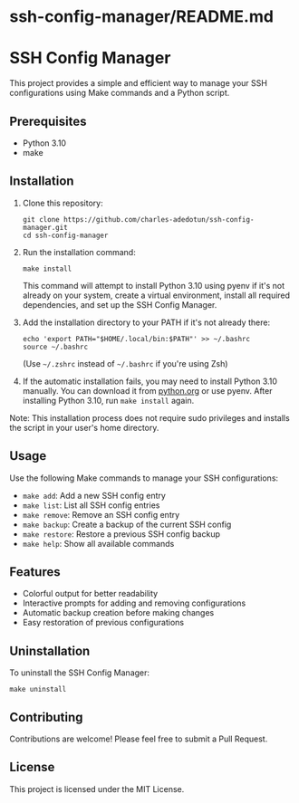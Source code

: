 # ssh-config-manager/README.md

# SSH Config Manager

This project provides a simple and efficient way to manage your SSH configurations using Make commands and a Python script.

## Prerequisites

- Python 3.10
- make

## Installation

1. Clone this repository:
   ```
   git clone https://github.com/charles-adedotun/ssh-config-manager.git
   cd ssh-config-manager
   ```

2. Run the installation command:
   ```
   make install
   ```

   This command will attempt to install Python 3.10 using pyenv if it's not already on your system, create a virtual environment, install all required dependencies, and set up the SSH Config Manager.

3. Add the installation directory to your PATH if it's not already there:
   ```
   echo 'export PATH="$HOME/.local/bin:$PATH"' >> ~/.bashrc
   source ~/.bashrc
   ```
   (Use `~/.zshrc` instead of `~/.bashrc` if you're using Zsh)

4. If the automatic installation fails, you may need to install Python 3.10 manually. You can download it from [python.org](https://www.python.org/downloads/) or use pyenv. After installing Python 3.10, run `make install` again.

Note: This installation process does not require sudo privileges and installs the script in your user's home directory.

## Usage

Use the following Make commands to manage your SSH configurations:

- `make add`: Add a new SSH config entry
- `make list`: List all SSH config entries
- `make remove`: Remove an SSH config entry
- `make backup`: Create a backup of the current SSH config
- `make restore`: Restore a previous SSH config backup
- `make help`: Show all available commands

## Features

- Colorful output for better readability
- Interactive prompts for adding and removing configurations
- Automatic backup creation before making changes
- Easy restoration of previous configurations

## Uninstallation

To uninstall the SSH Config Manager:

```
make uninstall
```

## Contributing

Contributions are welcome! Please feel free to submit a Pull Request.

## License

This project is licensed under the MIT License.